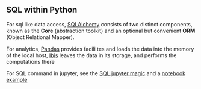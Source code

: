 
## SQL within Python


For sql like data access, [SQLAlchemy](https://docs.sqlalchemy.org/en/13/index.html) consists of two distinct components, known as the **Core** (abstraction toolkit) and an optional but convenient **ORM** (Object Relational Mapper).

For analytics, [Pandas](https://pandas.pydata.org/docs/index.html) provides facili tes and loads the data into the memory of the local host, [Ibis](https://docs.ibis-project.org/) leaves the data in its storage, and performs the computations there

For SQL command in jupyter, see the [SQL jupyter magic](https://github.com/catherinedevlin/ipython-sql) and a [notebook example](https://github.com/satybald/ipython-notebooks/blob/master/MagicsSQL.ipynb)

